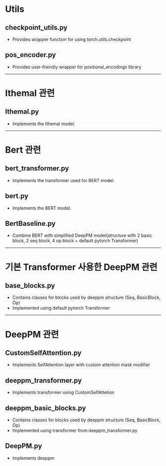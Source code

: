 # Utils

## checkpoint_utils.py

- Provides wrapper function for using torch.utils.checkpoint

## pos_encoder.py

- Provides user-friendly wrapper for positional_encodings library

---

# Ithemal 관련

## Ithemal.py

- Implements the Ithemal model.

---

# Bert 관련

## bert_transformer.py

- Implements the transformer used for BERT model.

## bert.py

- Implements the BERT model.

## BertBaseline.py

- Combine BERT with simplified DeepPM model(structure with 2 basic block, 2 seq block, 4 op block + default pytorch Transformer)

---

# 기본 Transformer 사용한 DeepPM 관련

## base_blocks.py

- Contains classes for blocks used by deeppm structure (Seq, BasicBlock, Op)
- Implemented using default pytorch Transformer

---

# DeepPM 관련

## CustomSelfAttention.py

- Implements SelfAttention layer with custom attention mask modifier

## deeppm_transformer.py

- Implements transformer using CustomSelfAttetion 

## deeppm_basic_blocks.py
- Contains classes for blocks used by deeppm structure (Seq, BasicBlock, Op)
- Implemented using transformer from deeppm_transformer.py

## DeepPM.py

- Implements deeppm
